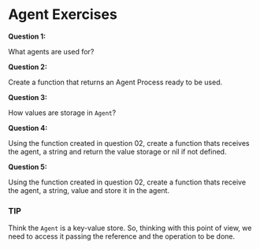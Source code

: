 # Agent Exercises

**Question 1:**

What agents are used for?

**Question 2:**

Create a function that returns an Agent Process ready to be used.

**Question 3:**

How values are storage in `Agent`?

**Question 4:**

Using the function created in question 02, create a function thats receives the agent, a string 
and return the value storage or nil if not defined.

**Question 5:**

Using the function created in question 02, create a function thats receive the agent, 
a string, value and store it in the agent.

### TIP

Think the `Agent` is a key-value store. So, thinking with this point of view,
we need to access it passing the reference and the operation to be done.